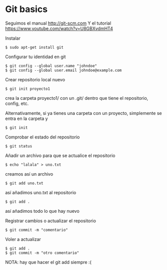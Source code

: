 
# Git basics

Seguimos el manual
http://git-scm.com
Y el tutorial https://www.youtube.com/watch?v=U8GBXvdmHT4

Instalar

 	$ sudo apt-get install git

Configurar tu identidad en git

 	$ git config --global user.name "johndoe"
 	$ git config --global user.email johndoe@example.com

Crear repositorio local nuevo

	$ git init proyecto1 

crea la carpeta proyecto1/ con un .git/ dentro que tiene el repositorio, config, etc.

Alternativamente, si ya tienes una carpeta con un proyecto, simplemente se entra en la carpeta y 

 	$ git init

Comprobar el estado del repositorio

 	$ git status

Añadir un archivo para que se actualice el repositorio

 	$ echo "lalala" > uno.txt

creamos así un archivo

 	$ git add uno.txt

así añadimos uno.txt al repositorio

 	$ git add . 

así añadimos todo lo que hay nuevo

Registrar cambios o actualizar el repositorio

 	$ git commit -m "comentario"

Voler a actualizar

 	$ git add .
 	$ git commit -m "otro comentario"

NOTA: hay que hacer el git add siempre :(
